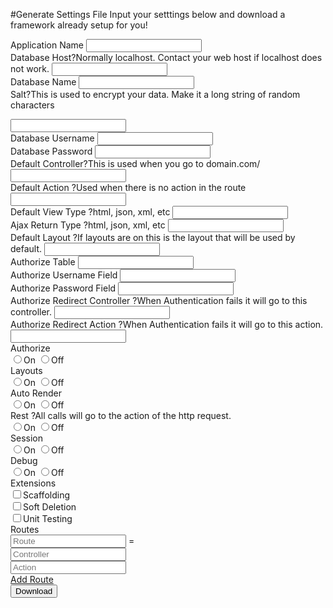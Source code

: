 #Generate Settings File
Input your setttings below and download a framework already setup for you!
<form method="POST" action="save_settings.php">
	<div class="row">
		<div class="form-group col-md-6">
			<label for="const-TITLE">Application Name</label>
			<input class="form-control" type="text" name="const-TITLE" id="const-TITLE">
		</div>
		<div class="form-group col-md-6">
			<label for="const-DB_HOSTNAME">Database Host<a class="help">?<span>Normally localhost. Contact your web host if localhost does not work.</span></a></label>
			<input class="form-control" type="text" name="const-DB_HOSTNAME" id="const-DB_HOSTNAME">
		</div>
	</div>
	<div class="row">
		<div class="form-group col-md-6">
			<label for="const-DB_NAME">Database Name</label>
			<input class="form-control" type="text" name="const-DB_NAME" id="const-DB_NAME">
		</div>
		<div class="form-group col-md-6">
			<label for="const-SALT">Salt<a class="help">?<span>This is used to encrypt your data. Make it a long string of random characters</span></a></label>
			<p></p>
			<input class="form-control" type="text" name="const-SALT" id="const-SALT">
		</div>
	</div>
	<div class="row">
		<div class="form-group col-md-6">
			<label for="const-DB_USERNAME">Database Username</label>
			<input class="form-control" type="text" name="const-DB_USERNAME" id="const-DB_USERNAME">
		</div>
		<div class="form-group col-md-6">
			<label for="const-DB_PASSWORD">Database Password</label>
			<input class="form-control" type="text" name="const-DB_PASSWORD" id="const-DB_PASSWORD">
		</div>
	</div>
	<div class="row">
		<div class="form-group col-md-6">
			<label for="const-DEFAULT_CONTROLLER">Default Controller<a class="help">?<span>This is used when you go to domain.com/</span></a></label>
			<input class="form-control" type="text" name="const-DEFAULT_CONTROLLER" id="const-DEFAULT_CONTROLLER">
		</div>
		<div class="form-group col-md-6">
			<label for="const-DEFAULT_ACTION">Default Action <a class="help">?<span>Used when there is no action in the route</span></a></label>
			<input class="form-control" type="text" name="const-DEFAULT_ACTION" id="const-DEFAULT_ACTION">
		</div>
	</div>
	<div class="row">
		<div class="form-group col-md-6">
			<label for="const-DEFAULT_VIEW_TYPE">Default View Type <a class="help">?<span>html, json, xml, etc</span></a></label>
			<input class="form-control" type="text" name="const-DEFAULT_VIEW_TYPE" id="const-DEFAULT_VIEW_TYPE">
		</div>
		<div class="form-group col-md-6">
			<label for="const-AJAX_RETURN_TYPE">Ajax Return Type <a class="help">?<span>html, json, xml, etc</span></a></label>
			<input class="form-control" type="text" name="const-AJAX_RETURN_TYPE" id="const-AJAX_RETURN_TYPE">
		</div>
	</div>
	<div class="row">
		<div class="form-group col-md-6">
			<label for="const-DEFAULT_LAYOUT">Default Layout <a class="help">?<span>If layouts are on this is the layout that will be used by default.</span></a></label>
			<input class="form-control" type="text" name="const-DEFAULT_LAYOUT" id="const-DEFAULT_LAYOUT">
		</div>
		<div class="form-group col-md-6">
			<label for="const-AUTH_TABLE">Authorize Table</label>
			<input class="form-control" type="text" name="const-AUTH_TABLE" id="const-AUTH_TABLE">
		</div>
	</div>
	<div class="row">
		<div class="form-group col-md-6">
			<label for="const-AUTH_USERNAME_FIELD">Authorize Username Field</label>
			<input class="form-control" type="text" name="const-AUTH_USERNAME_FIELD" id="const-AUTH_USERNAME_FIELD">
		</div>
		<div class="form-group col-md-6">
			<label for="const-AUTH_PASSWORD_FIELD">Authorize Password Field</label>
			<input class="form-control" type="text" name="const-AUTH_PASSWORD_FIELD" id="const-AUTH_PASSWORD_FIELD">
		</div>
	</div>
	<div class="row">
		<div class="form-group col-md-6">
			<label for="const-AUTH_REDIRECT_CONTROLLER">Authorize Redirect Controller <a class="help">?<span>When Authentication fails it will go to this controller.</span></a></label>
			<input class="form-control" type="text" name="const-AUTH_REDIRECT_CONTROLLER" id="const-AUTH_REDIRECT_CONTROLLER">
		</div>
		<div class="form-group col-md-6">
			<label for="const-AUTH_REDIRECT_ACTION">Authorize Redirect Action <a class="help">?<span>When Authentication fails it will go to this action.</span></a></label>
			<input class="form-control" type="text" name="const-AUTH_REDIRECT_ACTION" id="const-AUTH_REDIRECT_ACTION">
		</div>
	</div>
	<div class="row">
		<div class="form-group col-md-6">
			<label for="const-AUTH">Authorize</label>
			<div>
				<label class="radio-inline" class="radio_label" for="const-AUTH"><input id="const-AUTH" name="const-AUTH" value="true" type="radio">On</label>
				<label class="radio-inline" class="radio_label" for="const-AUTH_false"><input name="const-AUTH" value="false" id="const-AUTH_false" type="radio">Off</label>
			</div>
		</div>
		<div class="form-group col-md-6">
			<label for="const-LAYOUTS"> Layouts</label>
			<div>
				<label class="radio-inline" class="radio_label" for="const-LAYOUTS"><input id="const-LAYOUTS" name="const-LAYOUTS" value="true" type="radio">On</label>
				<label class="radio-inline" class="radio_label" for="const-LAYOUTS_false"><input name="const-LAYOUTS" value="false" id="const-LAYOUTS_false" type="radio">Off</label>
			</div>
		</div>
	</div>
	<div class="row">
		<div class="form-group col-md-6">
			<label for="const-AUTO_RENDER">Auto Render</label>
			<div>
				<label class="radio-inline" class="radio_label" for="const-AUTO_RENDER"><input id="const-AUTO_RENDER" name="const-AUTO_RENDER" value="true" type="radio">On</label>
				<label class="radio-inline" class="radio_label" for="const-AUTO_RENDER_false"><input name="const-AUTO_RENDER" value="false" id="const-AUTO_RENDER_false" type="radio">Off</label>
			</div>
		</div>
		<div class="form-group col-md-6">
			<div>
				<label for="const-REST">Rest <a class="help">?<span>All calls will go to the action of the http request.</span></a></label>
				<div>
					<label class="radio-inline" class="radio_label" for="const-REST"><input id="const-REST" name="const-REST" value="true" type="radio">On</label>
					<label class="radio-inline" class="radio_label" for="const-REST_false"><input name="const-REST" value="false" id="const-REST_false" type="radio">Off</label>
				</div>
			</div>
		</div>
	</div>
	<div class="row">
		<div class="form-group col-md-6">
			<label for="const-SESSION">Session</label>
			<div>
				<label class="radio-inline" class="radio_label" for="const-SESSION"><input id="const-SESSION" name="const-SESSION" value="true" type="radio">On</label>
				<label class="radio-inline" class="radio_label" for="const-SESSION_false"><input name="const-SESSION" value="false" id="const-SESSION_false" type="radio">Off</label>
			</div>
		</div>
		<div class="form-group col-md-6">
			<label for="const-DEBUG">Debug</label>
			<div>
				<label class="radio-inline" class="radio_label" for="const-DEBUG"><input id="const-DEBUG" name="const-DEBUG" value="true" type="radio">On</label>
				<label class="radio-inline" class="radio_label" for="const-DEBUG_false"><input name="const-DEBUG" value="false" id="const-DEBUG_false" type="radio">Off</label>
			</div>
		</div>
	</div>
	<div class="row">
		<div class="col-md-6">
			<label>Extensions</label>
			<div class="checkbox">
				<label for="Scaffolding"><input type="checkbox" name="Core::$extensions[]" id="Scaffolding" value="Scaffolding" />Scaffolding</label>
			</div>
			<div class="checkbox">
				<label or="SoftDeletion"><input type="checkbox" name="Core::$extensions[]" value="SoftDeletion" id="SoftDeletion" />Soft Deletion</label>
			</div>
			<div class="checkbox">
				<label for="Testing"><input type="checkbox" name="Core::$extensions[]" value="Testing" id="Testing" />Unit Testing</label>
			</div>
		</div>
	</div>
	<div class="row">
		<div class="routes col-xs-12">
			<label>Routes</label>
			<div class="route row">
				<div class="col-xs-3 form-inline">
					<input class="form-control" type="text" name="Core::$routes[0][name]" placeholder="Route" />
					<span>=</span>
				</div>
				<div class="col-xs-5">
					<input class="form-control" type="text" name="Core::$routes[0][controller]" placeholder="Controller" />
				</div>
				<div class="col-xs-4">
					<input class="form-control " type="text" name="Core::$routes[0][action]" placeholder="Action" />
				</div>
			</div>
			<div class="col-xs-12">
				<a id="new_route" href="#new_route" class="button">Add Route</a>
			</div>
		</div>
	</div>
	<div class="row">
		<div class="form-group col-md-6 col-md-offset-6">
			<input type="submit" value="Download" class="btn btn-secondary pull-right">
		</div>
	</div>
</form>